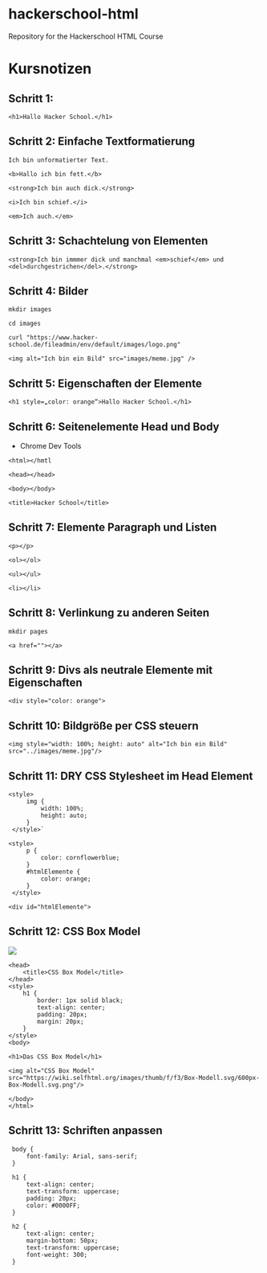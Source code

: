 # hackerschool-html
Repository for the Hackerschool HTML Course 

# Kursnotizen

## Schritt 1:

`<h1>Hallo Hacker School.</h1>`

## Schritt 2: Einfache Textformatierung

`Ich bin unformatierter Text.`

`<b>Hallo ich bin fett.</b>`

`<strong>Ich bin auch dick.</strong>`

`<i>Ich bin schief.</i>`

`<em>Ich auch.</em>`

## Schritt 3: Schachtelung von Elementen

`<strong>Ich bin immmer dick und manchmal <em>schief</em> und <del>durchgestrichen</del>.</strong>`

## Schritt 4: Bilder

`mkdir images`

`cd images`

`curl "https://www.hacker-school.de/fileadmin/env/default/images/logo.png"`

`<img alt="Ich bin ein Bild" src="images/meme.jpg" />`

## Schritt 5: Eigenschaften der Elemente

`<h1 style=„color: orange“>Hallo Hacker School.</h1>`

## Schritt 6: Seitenelemente Head und Body

- Chrome Dev Tools

`<html></hmtl`

`<head></head>`

`<body></body>`

`<title>Hacker School</title>`

## Schritt 7: Elemente Paragraph und Listen

`<p></p>`

`<ol></ol>`

`<ul></ul>`

`<li></li>`

## Schritt 8: Verlinkung zu anderen Seiten

`mkdir pages`

`<a href=""></a>`

## Schritt 9: Divs als neutrale Elemente mit Eigenschaften

`<div style="color: orange">`

## Schritt 10: Bildgröße per CSS steuern

`<img style="width: 100%; height: auto" alt="Ich bin ein Bild" src="../images/meme.jpg"/>`

## Schritt 11: DRY CSS Stylesheet im Head Element

    <style>
         img {
             width: 100%;
             height: auto;
         }
     </style>`
     
    <style>
         p {
             color: cornflowerblue;
         }
         #htmlElemente {
             color: orange;
         }
     </style>   
     
    <div id="htmlElemente">
    
## Schritt 12: CSS Box Model

<img src="https://wiki.selfhtml.org/images/thumb/f/f3/Box-Modell.svg/600px-Box-Modell.svg.png"/>


    <head>
        <title>CSS Box Model</title>
    </head>
    <style>
        h1 {
            border: 1px solid black;
            text-align: center;
            padding: 20px;
            margin: 20px;
        }
    </style>
    <body>
    
    <h1>Das CSS Box Model</h1>
    
    <img alt="CSS Box Model" src="https://wiki.selfhtml.org/images/thumb/f/f3/Box-Modell.svg/600px-Box-Modell.svg.png"/>
    
    </body>
    </html>    
         
 ## Schritt 13: Schriften anpassen
 
     body {
         font-family: Arial, sans-serif;
     }
    
     h1 {
         text-align: center;
         text-transform: uppercase;
         padding: 20px;
         color: #0000FF;
     }
    
     h2 {
         text-align: center;
         margin-bottom: 50px;
         text-transform: uppercase;
         font-weight: 300;
     }
